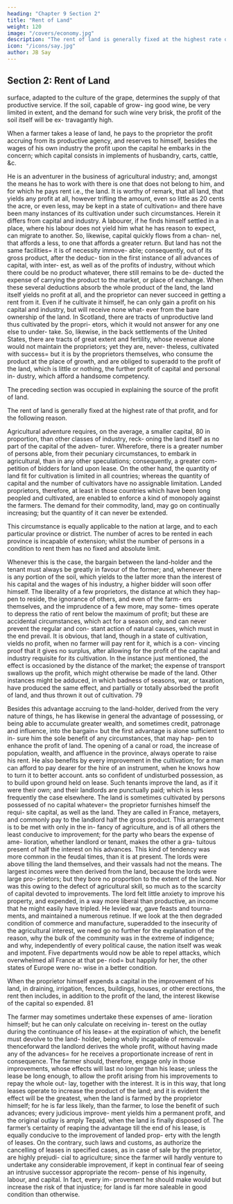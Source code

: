 ```yaml
---
heading: "Chapter 9 Section 2"
title: "Rent of Land"
weight: 120
image: "/covers/economy.jpg"
description: "The rent of land is generally fixed at the highest rate of that profit"
icon: "/icons/say.jpg"
author: JB Say
---
```




## Section 2: Rent of Land

surface, adapted to the culture of the grape, determines the
supply of that productive service. If the soil, capable of grow-
ing good wine, be very limited in extent, and the demand for
such wine very brisk, the profit of the soil itself will be ex-
travagantly high.


When a farmer takes a lease of land, he pays to the proprietor the profit accruing from its productive agency, and reserves
to himself, besides the wages of his own industry the profit upon the capital he embarks in the concern; which capital
consists in implements of husbandry, carts, cattle, &c. 

He is an adventurer in the business of agricultural industry; and,
amongst the means he has to work with there is one that does
not belong to him, and for which he pays rent i.e., the land.
It is worthy of remark, that all land, that yields any profit at
all, however trifling the amount, even so little as 20 cents the
acre, or even less, may be kept in a state of cultivation= and
there have been many instances of its cultivation under such
circumstances. Herein it differs from capital and industry. A
labourer, if he finds himself settled in a place, where his labour
does not yield him what he has reason to expect, can migrate
to another. So, likewise, capital quickly flows from a chan-
nel, that affords a less, to one that affords a greater return.
But land has not the same facilities= it is of necessity immove-
able; consequently, out of its gross product, after the deduc-
tion in the first instance of all advances of capital, with inter-
est, as well as of the profits of industry, without which there
could be no product whatever, there still remains to be de-
ducted the expense of carrying the product to the market, or
place of exchange. When these several deductions absorb the
whole product of the land, the land itself yields no profit at
all, and the proprietor can never succeed in getting a rent
from it. Even if he cultivate it himself, he can only gain a
profit on his capital and industry, but will receive none what-
ever from the bare ownership of the land. In Scotland, there
are tracts of unproductive land thus cultivated by the propri-
etors, which it would not answer for any one else to under-
take. So, likewise, in the back settlements of the United States,
there are tracts of great extent and fertility, whose revenue
alone would not maintain the proprietors; yet they are, never-
theless, cultivated with success= but it is by the proprietors
themselves, who consume the product at the place of growth,
and are obliged to superadd to the profit of the land, which is
little or nothing, the further profit of capital and personal in-
dustry, which afford a handsome competency.

The preceding section was occupied in explaining the source
of the profit of land. 

The rent of land is generally fixed at the highest rate of that profit, and for the following reason.

Agricultural adventure requires, on the average, a smaller capital, 80 in proportion, than other classes of industry, reck-
oning the land itself as no part of the capital of the adven-
turer. Wherefore, there is a greater number of persons able,
from their pecuniary circumstances, to embark in agricultural,
than in any other speculations; consequently, a greater com-
petition of bidders for land upon lease. On the other hand, the
quantity of land fit for cultivation is limited in all countries;
whereas the quantity of capital and the number of cultivators
have no assignable limitation. Landed proprietors, therefore,
at least in those countries which have been long peopled and
cultivated, are enabled to enforce a kind of monopoly against
the farmers. The demand for their commodity, land, may go
on continually increasing; but the quantity of it can never be
extended.

This circumstance is equally applicable to the nation at large,
and to each particular province or district. The number of
acres to be rented in each province is incapable of extension;
whilst the number of persons in a condition to rent them has
no fixed and absolute limit.

Whenever this is the case, the bargain between the land-holder
and the tenant must always be greatly in favour of the former;
and, whenever there is any portion of the soil, which yields to
the latter more than the interest of his capital and the wages
of his industry, a higher bidder will soon offer himself. The
liberality of a few proprietors, the distance at which they hap-
pen to reside, the ignorance of others, and even of the farm-
ers themselves, and the imprudence of a few more, may some-
times operate to depress the ratio of rent below the maximum
of profit; but these are accidental circumstances, which act
for a season only, and can never prevent the regular and con-
stant action of natural causes, which must in the end prevail.
It is obvious, that land, though in a state of cultivation, vields
no profit, when no farmer will pay rent for it, which is a con-
vincing proof that it gives no surplus, after allowing for the
profit of the capital and industry requisite for its cultivation.
In the instance just mentioned, the effect is occasioned by the
distance of the market; the expense of transport swallows up
the profit, which might otherwise be made of the land. Other
instances might be adduced, in which badness of seasons,
war, or taxation, have produced the same effect, and partially
or totally absorbed the profit of land, and thus thrown it out
of cultivation. 79

Besides this advantage accruing to the land-holder, derived
from the very nature of things, he has likewise in general the
advantage of possessing, or being able to accumulate greater wealth, and sometimes credit, patronage and influence, into
the bargain= but the first advantage is alone sufficient to in-
sure him the sole benefit of any circumstances, that may hap-
pen to enhance the profit of land. The opening of a canal or
road, the increase of population, wealth, and affluence in the
province, always operate to raise his rent. He also benefits by
every improvement in the cultivation; for a man can afford to
pay dearer for the hire of an instrument, when he knows how
to turn it to better account.
ants so confident of undisturbed possession, as to build upon
ground held on lease. Such tenants improve the land, as if it
were their own; and their landlords are punctually paid; which
is less frequently the case elsewhere.
The land is sometimes cultivated by persons possessed of no
capital whatever= the proprietor furnishes himself the requi-
site capital, as well as the land. They are called in France,
metayers, and commonly pay to the landlord half the gross
product. This arrangement is to be met with only in the in-
fancy of agriculture, and is of all others the least conducive
to improvement; for the party who bears the expense of ame-
lioration, whether landlord or tenant, makes the other a gra-
tuitous present of half the interest on his advances. This kind
of tendency was more common in the feudal times, than it is
at present. The lords were above tilling the land themselves,
and their vassals had not the means. The largest incomes were
then derived from the land, because the lords were large pro-
prietors; but they bore no proportion to the extent of the land.
Nor was this owing to the defect of agricultural skill, so much
as to the scarcity of capital devoted to improvements. The
lord felt little anxiety to improve his property, and expended,
in a way more liberal than productive, an income that he might
easily have tripled. He levied war, gave feasts and tourna-
ments, and maintained a numerous retinue. If we look at the
then degraded condition of commerce and manufacture,
superadded to the insecurity of the agricultural interest, we
need go no further for the explanation of the reason, why the
bulk of the community was in the extreme of indigence; and
why, independently of every political cause, the nation itself
was weak and impotent. Five departments would now be able
to repel attacks, which overwhelmed all France at that pe-
riod= but happily for her, the other states of Europe were no-
wise in a better condition. 

When the proprietor himself expends a capital in the improvement of his land, in draining, irrigation, fences, buildings,
houses, or other erections, the rent then includes, in addition
to the profit of the land, the interest likewise of the capital so expended. 81

The farmer may sometimes undertake these expenses of ame-
lioration himself; but he can only calculate on receiving in-
terest on the outlay during the continuance of his lease= at the
expiration of which, the benefit must devolve to the land-
holder, being wholly incapable of removal= thenceforward
the landlord derives the whole profit, without having made
any of the advances= for he receives a proportionate increase
of rent in consequence. The farmer should, therefore, engage
only in those improvements, whose effects will last no longer
than his lease; unless the lease be long enough, to allow the
profit arising from his improvements to repay the whole out-
lay, together with the interest. It is in this way, that long leases
operate to increase the product of the land; and it is evident
the effect will be the greatest, when the land is farmed by the
proprietor himself; for he is far less likely, than the farmer, to
lose the benefit of such advances; every judicious improve-
ment yields him a permanent profit, and the original outlay is
amply Tepaid, when the land is finally disposed of. The
farmer’s certainty of reaping the advantage till the end of his
lease, is equally conducive to the improvement of landed prop-
erty with the length of leases. On the contrary, such laws and
customs, as authorize the cancelling of leases in specified
cases, as in case of sale by the proprietor, are highly prejudi-
cial to agriculture; since the farmer will hardly venture to
undertake any considerable improvement, if kept in continual
fear of seeing an intrusive successor appropriate the recom-
pense of his ingenuity, labour, and capital. In fact, every im-
provement he should make would but increase the risk of that
injustice; for land is far more saleable in good condition than
otherwise.


